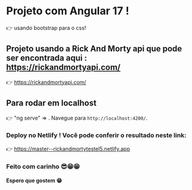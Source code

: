 # Projeto com Angular 17 !

👉 usando bootstrap para o css!

## Projeto usando a Rick And Morty api que pode ser encontrada aqui : https://rickandmortyapi.com/

 👉 https://rickandmortyapi.com/


 

## Para rodar em localhost

👉 "ng serve" => . Navegue para `http://localhost:4200/`.



### Deploy no Netlify ! Você pode conferir o resultado neste link:

👉 https://master--rickandmortytestel5.netlify.app


### Feito com carinho 😎😁😁
#### Espero que gostem 😁


